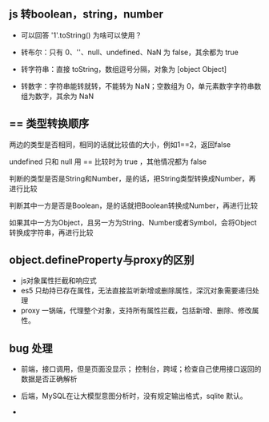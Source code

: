 ## js 转boolean，string，number
- 可以回答 '1'.toString() 为啥可以使用？

- 转布尔：只有 0、''、null、undefined、NaN 为 false，其余都为 true
- 转字符串：直接 toString，数组逗号分隔，对象为 [object Object]
- 转数字：字符串能转就转，不能转为 NaN；空数组为 0，单元素数字字符串数组为数字，其余为 NaN

## == 类型转换顺序
两边的类型是否相同，相同的话就比较值的大小，例如1==2，返回false

undefined 只和 null 用 == 比较时为 true ，其他情况都为 false

判断的类型是否是String和Number，是的话，把String类型转换成Number，再进行比较

判断其中一方是否是Boolean，是的话就把Boolean转换成Number，再进行比较

如果其中一方为Object，且另一方为String、Number或者Symbol，会将Object转换成字符串，再进行比较

## object.defineProperty与proxy的区别
- js对象属性拦截和响应式
- es5 只劫持已存在属性，无法直接监听新增或删除属性，深沉对象需要递归处理
- proxy 一锅端，代理整个对象，支持所有属性拦截，包括新增、删除、修改属性。


## bug 处理
- 前端，接口调用，但是页面没显示；
  控制台，跨域；检查自己使用接口返回的数据是否正确解析
- 后端，MySQL在让大模型意图分析时，没有规定输出格式，sqlite 默认。

- 